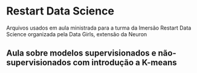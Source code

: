 # Restart Data Science
Arquivos usados em aula ministrada para a turma da Imersão Restart Data Science organizada pela Data Girls, extensão da Neuron 

## Aula sobre modelos supervisionados e não-supervisionados com introdução a K-means
